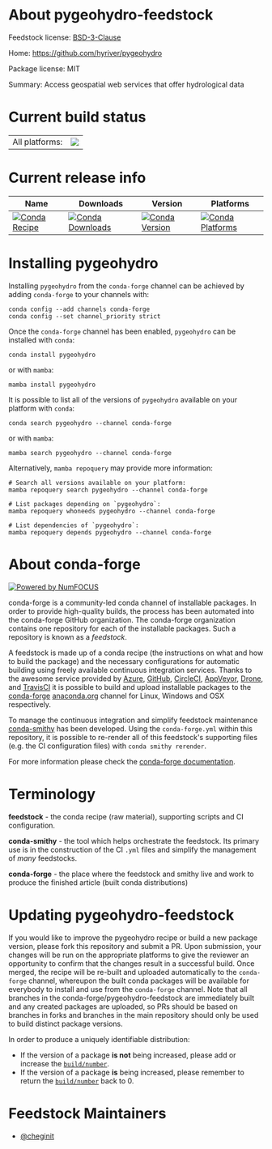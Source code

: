 About pygeohydro-feedstock
==========================

Feedstock license: [BSD-3-Clause](https://github.com/conda-forge/pygeohydro-feedstock/blob/main/LICENSE.txt)

Home: https://github.com/hyriver/pygeohydro

Package license: MIT

Summary: Access geospatial web services that offer hydrological data

Current build status
====================


<table><tr><td>All platforms:</td>
    <td>
      <a href="https://dev.azure.com/conda-forge/feedstock-builds/_build/latest?definitionId=12145&branchName=main">
        <img src="https://dev.azure.com/conda-forge/feedstock-builds/_apis/build/status/pygeohydro-feedstock?branchName=main">
      </a>
    </td>
  </tr>
</table>

Current release info
====================

| Name | Downloads | Version | Platforms |
| --- | --- | --- | --- |
| [![Conda Recipe](https://img.shields.io/badge/recipe-pygeohydro-green.svg)](https://anaconda.org/conda-forge/pygeohydro) | [![Conda Downloads](https://img.shields.io/conda/dn/conda-forge/pygeohydro.svg)](https://anaconda.org/conda-forge/pygeohydro) | [![Conda Version](https://img.shields.io/conda/vn/conda-forge/pygeohydro.svg)](https://anaconda.org/conda-forge/pygeohydro) | [![Conda Platforms](https://img.shields.io/conda/pn/conda-forge/pygeohydro.svg)](https://anaconda.org/conda-forge/pygeohydro) |

Installing pygeohydro
=====================

Installing `pygeohydro` from the `conda-forge` channel can be achieved by adding `conda-forge` to your channels with:

```
conda config --add channels conda-forge
conda config --set channel_priority strict
```

Once the `conda-forge` channel has been enabled, `pygeohydro` can be installed with `conda`:

```
conda install pygeohydro
```

or with `mamba`:

```
mamba install pygeohydro
```

It is possible to list all of the versions of `pygeohydro` available on your platform with `conda`:

```
conda search pygeohydro --channel conda-forge
```

or with `mamba`:

```
mamba search pygeohydro --channel conda-forge
```

Alternatively, `mamba repoquery` may provide more information:

```
# Search all versions available on your platform:
mamba repoquery search pygeohydro --channel conda-forge

# List packages depending on `pygeohydro`:
mamba repoquery whoneeds pygeohydro --channel conda-forge

# List dependencies of `pygeohydro`:
mamba repoquery depends pygeohydro --channel conda-forge
```


About conda-forge
=================

[![Powered by
NumFOCUS](https://img.shields.io/badge/powered%20by-NumFOCUS-orange.svg?style=flat&colorA=E1523D&colorB=007D8A)](https://numfocus.org)

conda-forge is a community-led conda channel of installable packages.
In order to provide high-quality builds, the process has been automated into the
conda-forge GitHub organization. The conda-forge organization contains one repository
for each of the installable packages. Such a repository is known as a *feedstock*.

A feedstock is made up of a conda recipe (the instructions on what and how to build
the package) and the necessary configurations for automatic building using freely
available continuous integration services. Thanks to the awesome service provided by
[Azure](https://azure.microsoft.com/en-us/services/devops/), [GitHub](https://github.com/),
[CircleCI](https://circleci.com/), [AppVeyor](https://www.appveyor.com/),
[Drone](https://cloud.drone.io/welcome), and [TravisCI](https://travis-ci.com/)
it is possible to build and upload installable packages to the
[conda-forge](https://anaconda.org/conda-forge) [anaconda.org](https://anaconda.org/)
channel for Linux, Windows and OSX respectively.

To manage the continuous integration and simplify feedstock maintenance
[conda-smithy](https://github.com/conda-forge/conda-smithy) has been developed.
Using the ``conda-forge.yml`` within this repository, it is possible to re-render all of
this feedstock's supporting files (e.g. the CI configuration files) with ``conda smithy rerender``.

For more information please check the [conda-forge documentation](https://conda-forge.org/docs/).

Terminology
===========

**feedstock** - the conda recipe (raw material), supporting scripts and CI configuration.

**conda-smithy** - the tool which helps orchestrate the feedstock.
                   Its primary use is in the construction of the CI ``.yml`` files
                   and simplify the management of *many* feedstocks.

**conda-forge** - the place where the feedstock and smithy live and work to
                  produce the finished article (built conda distributions)


Updating pygeohydro-feedstock
=============================

If you would like to improve the pygeohydro recipe or build a new
package version, please fork this repository and submit a PR. Upon submission,
your changes will be run on the appropriate platforms to give the reviewer an
opportunity to confirm that the changes result in a successful build. Once
merged, the recipe will be re-built and uploaded automatically to the
`conda-forge` channel, whereupon the built conda packages will be available for
everybody to install and use from the `conda-forge` channel.
Note that all branches in the conda-forge/pygeohydro-feedstock are
immediately built and any created packages are uploaded, so PRs should be based
on branches in forks and branches in the main repository should only be used to
build distinct package versions.

In order to produce a uniquely identifiable distribution:
 * If the version of a package **is not** being increased, please add or increase
   the [``build/number``](https://docs.conda.io/projects/conda-build/en/latest/resources/define-metadata.html#build-number-and-string).
 * If the version of a package **is** being increased, please remember to return
   the [``build/number``](https://docs.conda.io/projects/conda-build/en/latest/resources/define-metadata.html#build-number-and-string)
   back to 0.

Feedstock Maintainers
=====================

* [@cheginit](https://github.com/cheginit/)


<!-- dummy commit to enable rerendering -->

